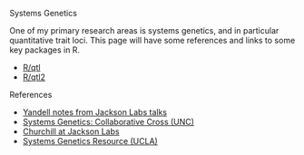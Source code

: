 Systems Genetics

One of my primary research areas is systems genetics, and in particular quantitative trait loci.
This page will have some references and links to some key packages in R.

- [R/qtl](http://rqtl.org)
- [R/qtl2](http://kbroman.org/qtl2/)

References

- [Yandell notes from Jackson Labs talks](http://pages.stat.wisc.edu/~yandell/talk/jax/)
- [Systems Genetics: Collaborative Cross (UNC)](http://www.csbio.unc.edu/CCstatus/)
- [Churchill at Jackson Labs](http://churchill-lab.jax.org/)
- [Systems Genetics Resource (UCLA)](https://systems.genetics.ucla.edu/)
